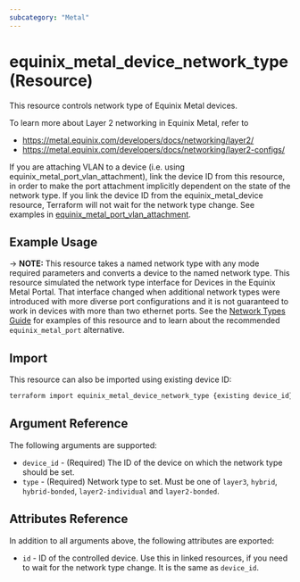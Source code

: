 ```yaml
---
subcategory: "Metal"
---
```


# equinix_metal_device_network_type (Resource)

This resource controls network type of Equinix Metal devices.

To learn more about Layer 2 networking in Equinix Metal, refer to

* https://metal.equinix.com/developers/docs/networking/layer2/
* https://metal.equinix.com/developers/docs/networking/layer2-configs/

If you are attaching VLAN to a device (i.e. using equinix_metal_port_vlan_attachment), link the device ID from this resource, in order to make the port attachment implicitly dependent on the state of the network type. If you link the device ID from the equinix_metal_device resource, Terraform will not wait for the network type change. See examples in [equinix_metal_port_vlan_attachment](port_vlan_attachment).

## Example Usage

-> **NOTE:** This resource takes a named network type with any mode required parameters and converts a device to the named network type. This resource simulated the network type interface for Devices in the Equinix Metal Portal. That interface changed when additional network types were introduced with more diverse port configurations and it is not guaranteed to work in devices with more than two ethernet ports. See the [Network Types Guide](../guides/network_types.md) for examples of this resource and to learn about the recommended `equinix_metal_port` alternative.

## Import

This resource can also be imported using existing device ID:

```sh
terraform import equinix_metal_device_network_type {existing device_id}
```

## Argument Reference

The following arguments are supported:

* `device_id` - (Required) The ID of the device on which the network type should be set.
* `type` - (Required) Network type to set. Must be one of `layer3`, `hybrid`, `hybrid-bonded`, `layer2-individual` and `layer2-bonded`.

## Attributes Reference

In addition to all arguments above, the following attributes are exported:

* `id` - ID of the controlled device. Use this in linked resources, if you need to wait for the network type change. It is the same as `device_id`.
